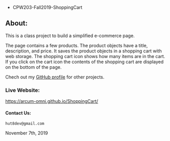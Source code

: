 * CPW203-Fall2019-ShoppingCart

## About:
This is a class project to build a simplified e-commerce page.

The page contains a few products.  The product objects have a title, description, and price. It saves the product objects in a shopping cart with web storage.
The shopping cart icon shows how many items are in the cart. If you click on the cart icon the contents of the shopping cart are displayed on the bottom of the page.

Chech out my [GitHub profile](https://github.com/arcum-omni)  for other projects.

### Live Website:
https://arcum-omni.github.io/ShoppingCart/

#### Contact Us:
    hut8dev@gmail.com

November 7th, 2019